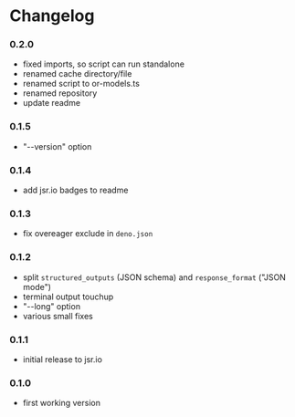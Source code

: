 # Changelog

### 0.2.0

- fixed imports, so script can run standalone
- renamed cache directory/file
- renamed script to or-models.ts
- renamed repository
- update readme

### 0.1.5

- "--version" option

### 0.1.4

- add jsr.io badges to readme

### 0.1.3

- fix overeager exclude in `deno.json`

### 0.1.2

- split `structured_outputs` (JSON schema) and `response_format` ("JSON mode")
- terminal output touchup
- "--long" option
- various small fixes

### 0.1.1

- initial release to jsr.io

### 0.1.0

- first working version
